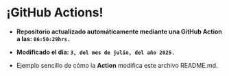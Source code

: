 # ¡GitHub Actions!
* **Repositorio actualizado automáticamente mediante una GitHub Action a las: `06:50:29hrs.`**
* **Modificado el día: `3, del mes de julio, del año 2025.`**

* Ejemplo sencillo de cómo la **Action** modifica este archivo README.md.
